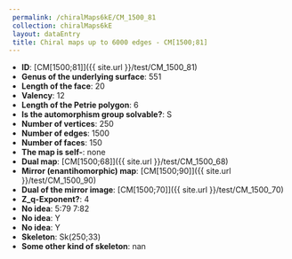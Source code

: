 ```yaml
--- 
 permalink: /chiralMaps6kE/CM_1500_81 
 collection: chiralMaps6kE
 layout: dataEntry
 title: Chiral maps up to 6000 edges - CM[1500;81]
---
```


- **ID**: [CM[1500;81]]({{ site.url }}/test/CM_1500_81)
- **Genus of the underlying surface**: 551
- **Length of the face**: 20
- **Valency**: 12
- **Length of the Petrie polygon**: 6
- **Is the automorphism group solvable?**: S
- **Number of vertices**: 250
- **Number of edges**: 1500
- **Number of faces**: 150
- **The map is self-**: none
- **Dual map**: [CM[1500;68]]({{ site.url }}/test/CM_1500_68)
- **Mirror (enantihomorphic) map**: [CM[1500;90]]({{ site.url }}/test/CM_1500_90)
- **Dual of the mirror image**: [CM[1500;70]]({{ site.url }}/test/CM_1500_70)
- **Z_q-Exponent?**: 4
- **No idea**:  5:79 7:82
- **No idea**: Y
- **No idea**: Y
- **Skeleton**: Sk(250;33)
- **Some other kind of skeleton**: nan
